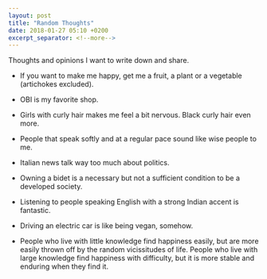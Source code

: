 ```yaml
---
layout: post
title: "Random Thoughts"
date: 2018-01-27 05:10 +0200
excerpt_separator: <!--more-->
---
```

<!-- <p>{{ page.date | date: "%B %e, %Y" }}</p> -->
Thoughts and opinions I want to write down and share. <!--more-->

- If you want to make me happy, get me a fruit, a plant or a vegetable (artichokes excluded).

- OBI is my favorite shop.

- Girls with curly hair makes me feel a bit nervous. Black curly hair even more.

- People that speak softly and at a regular pace sound like wise people to me.

- Italian news talk way too much about politics.

- Owning a bidet is a necessary but not a sufficient condition to be a developed society.

- Listening to people speaking English with a strong Indian accent is fantastic.

- Driving an electric car is like being vegan, somehow.

- People who live with little knowledge find happiness easily, but are more easily thrown off by the random vicissitudes of life. People who live with large knowledge find happiness with difficulty, but it is more stable and enduring when they find it.